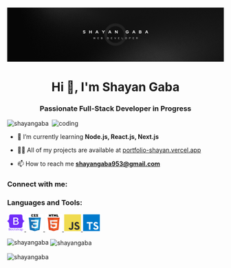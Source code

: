 ![logo](https://github.com/ShayanGaba/ShayanGaba/blob/main/Banner.png)
<h1 align="center">Hi 👋, I'm Shayan Gaba</h1>
<h3 align="center">Passionate Full-Stack Developer in Progress</h3>

<img align="right" alt="coding" width="400" src="https://user-images.githubusercontent.com/55389276/140866485-8fb1c876-9a8f-4d6a-98dc-08c4981eaf70.gif">

<p align="left"> <img src="https://komarev.com/ghpvc/?username=shayangaba&label=Profile%20views&color=0e75b6&style=flat" alt="shayangaba" /> </p>

- 🌱 I’m currently learning **Node.js, React.js, Next.js**

- 👨‍💻 All of my projects are available at [portfolio-shayan.vercel.app](portfolio-shayan.vercel.app)

- 📫 How to reach me **shayangaba953@gmail.com**

<h3 align="left">Connect with me:</h3>
<p align="left">
</p>

<h3 align="left">Languages and Tools:</h3>
<p align="left"> <a href="https://getbootstrap.com" target="_blank" rel="noreferrer"> <img src="https://raw.githubusercontent.com/devicons/devicon/master/icons/bootstrap/bootstrap-plain-wordmark.svg" alt="bootstrap" width="40" height="40"/> </a> <a href="https://www.w3schools.com/css/" target="_blank" rel="noreferrer"> <img src="https://raw.githubusercontent.com/devicons/devicon/master/icons/css3/css3-original-wordmark.svg" alt="css3" width="40" height="40"/> </a> <a href="https://www.w3.org/html/" target="_blank" rel="noreferrer"> <img src="https://raw.githubusercontent.com/devicons/devicon/master/icons/html5/html5-original-wordmark.svg" alt="html5" width="40" height="40"/> </a> <a href="https://developer.mozilla.org/en-US/docs/Web/JavaScript" target="_blank" rel="noreferrer"> <img src="https://raw.githubusercontent.com/devicons/devicon/master/icons/javascript/javascript-original.svg" alt="javascript" width="40" height="40"/> </a> <a href="https://www.typescriptlang.org/" target="_blank" rel="noreferrer"> <img src="https://raw.githubusercontent.com/devicons/devicon/master/icons/typescript/typescript-original.svg" alt="typescript" width="40" height="40"/> </a> </p>

<p><img align="left" src="https://github-readme-stats.vercel.app/api/top-langs?username=shayangaba&show_icons=true&locale=en&layout=compact" alt="shayangaba" /></p>

<p>&nbsp;<img align="center" src="https://github-readme-stats.vercel.app/api?username=shayangaba&show_icons=true&locale=en" alt="shayangaba" /></p>

<p><img align="center" src="https://github-readme-streak-stats.herokuapp.com/?user=shayangaba&" alt="shayangaba" /></p>
